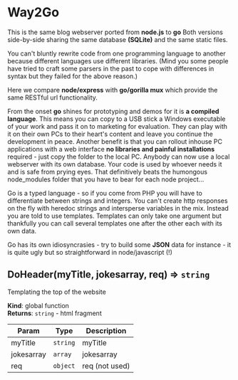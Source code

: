 # Way2Go

This is the same blog webserver ported from **node.js** to **go** Both versions side-by-side sharing the same database **(SQLite)** and the same static files.

You can't bluntly rewrite code from one programming language to another because different languages use different libraries. (Mind you some people have tried to craft some parsers in the past to cope with differences in syntax but they failed for the above reason.)

Here we compare **node/express** with **go/gorilla mux** which provide the same RESTful url functionality.

From the onset **go** shines for prototyping and demos for it is **a compiled language**. This means you can copy to a USB stick a Windows executable of your work and pass it on to marketing for evaluation. They can play with it on their own PCs to their heart's content and leave you continue the development in peace. Another benefit is that you can rollout inhouse PC applications with a web interface **no libraries and painful installations** required - just copy the folder to the local PC. Anybody can now use a local webserver with its own database. Your code is used by whoever needs it and is safe from prying eyes.
That definitively beats the humongous node_modules folder that you have to bear for each node project...

Go is a typed language - so if you come from PHP you will have to differentiate between strings and integers. You can't create http responses on the fly with heredoc strings and intersperse variables in the mix. Instead you are told to use templates. Templates can only take one argument but thankfully you can call several templates one after the other each with its own data.

Go has its own idiosyncrasies - try to build some **JSON** data for instance - it is quite ugly but so straightforward in node/javascript (!)

<a name="DoHeader"></a>

## DoHeader(myTitle, jokesarray, req) ⇒ <code>string</code>
Templating the top of the website

**Kind**: global function  
**Returns**: <code>string</code> - html fragment  

| Param | Type | Description |
| --- | --- | --- |
| myTitle | <code>string</code> | myTitle |
| jokesarray | <code>array</code> | jokesarray |
| req | <code>object</code> | req (not used) |
